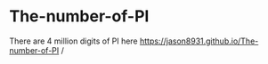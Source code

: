 # The-number-of-PI
There are 4 million digits of PI here
https://jason8931.github.io/The-number-of-PI /
